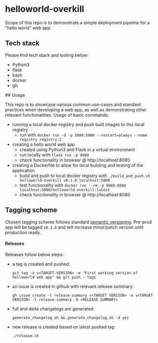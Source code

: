 # helloworld-overkill

Scope of this repo is to demonstrate a simple deployment pipeline for a "hello world" web app.

## Tech stack

Please find tech stack and tooling below:

- Python3
- flask
- bash
- docker
- gh

## Usage

This repo is to showcase various common use-cases and standard practices when developing a web app, as well as demonstrating other relevant functionalities. Usage of basic commands:
- running a local docker registry and push built images to this local registry
  - run with `docker run -d -p 5000:5000 --restart=always --name registry registry:2`
- creating a hello world web app
  - created using Python3 and Flask in a virtual environment
  - run locally with `flask run -p 8080`
  - check functionality in browser @ http://localhost:8080
- creating a Dockerfile to allow for local building and testing of the application
  - build and push to local docker registry with `./build_and_push.sh helloworld-overkill v0.1.0 localhost:5000`
  - test functionality with `docker run --rm -p 8080:8080 localhost:5000/helloworld-overkill:latest`
  - check functionality in browser @ http://localhost:8080

## Tagging scheme

Chosen tagging scheme follows standard [semantic versioning](https://semver.org/).
Pre-prod app will be tagged `v0.1.0` and will increase minor/patch version until production ready.

#### Releases

Releases follow below steps:
- a tag is created and pushed:

  `git tag -a v<TARGET-VERSION> -m "First working version of helloworld web app" && git push --tags`

- an issue is created in github with relevant release summary:

  `gh issue create -t release-summary v<TARGET VERSION> -m v<TARGET VERSION> -l release-summary -b <RELEASE SUMMARY>`

- full and delta changelogs are generated:

  `generate_changelog.sh && generate_changelog.sh -d yes`

- new release is created based on latest pushed tag

  `./release.sh`
